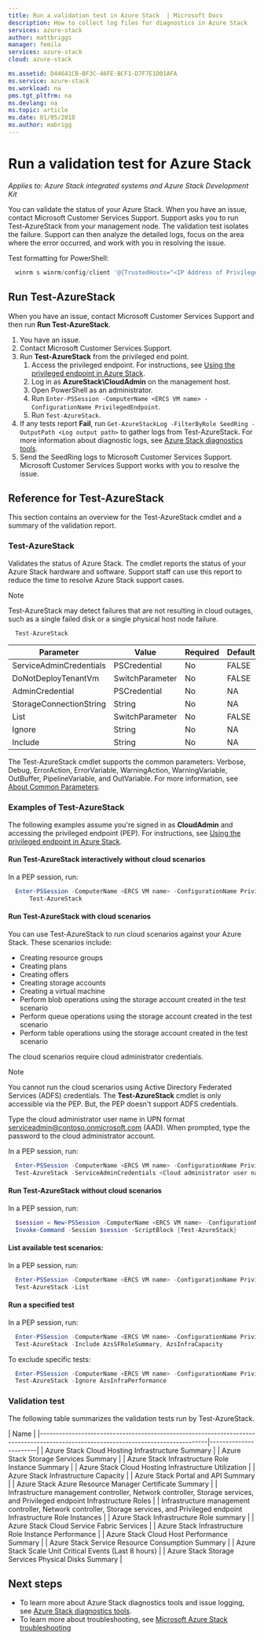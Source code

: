 ```yaml
---
title: Run a validation test in Azure Stack  | Microsoft Docs
description: How to collect log files for diagnostics in Azure Stack
services: azure-stack
author: mattbriggs
manager: femila
services: azure-stack
cloud: azure-stack

ms.assetid: D44641CB-BF3C-46FE-BCF1-D7F7E1D01AFA
ms.service: azure-stack
ms.workload: na
pms.tgt_pltfrm: na
ms.devlang: na
ms.topic: article
ms.date: 01/05/2018
ms.author: mabrigg
---
```

# Run a validation test for Azure Stack

*Applies to: Azure Stack integrated systems and Azure Stack Development Kit*
 
You can validate the status of your Azure Stack. When you have an issue, contact Microsoft Customer Services Support. Support asks you to run Test-AzureStack from your management node. The validation test isolates the failure. Support can then analyze the detailed logs, focus on the area where the error occurred, and work with you in resolving the issue.

Test formatting for PowerShell:

````PowerShell
  winrm s winrm/config/client '@{TrustedHosts="<IP Address of Privileged Endpoint>"}'
````

## Run Test-AzureStack

When you have an issue, contact Microsoft Customer Services Support and then run **Run Test-AzureStack**.

1. You have an issue.
2. Contact Microsoft Customer Services Support.
3. Run **Test-AzureStack** from the privileged end point.
    1. Access the privileged endpoint. For instructions, see [Using the privileged endpoint in Azure Stack](azure-stack-privileged-endpoint.md). 
    2. Log in as **AzureStack\CloudAdmin** on the management host.
    3. Open PowerShell as an administrator.
    4. Run `Enter-PSSession -ComputerName <ERCS VM name> -ConfigurationName PrivilegedEndpoint`.
    4. Run `Test-AzureStack`.
4. If any tests report **Fail**, run `Get-AzureStackLog -FilterByRole SeedRing -OutputPath <Log output path>` to gather logs from Test-AzureStack. For more information about diagnostic logs, see [Azure Stack diagnostics tools](azure-stack-diagnostics.md).
5. Send the SeedRing logs to Microsoft Customer Services Support. Microsoft Customer Services Support works with you to resolve the issue.

## Reference for Test-AzureStack

This section contains an overview for the Test-AzureStack cmdlet and a summary of the validation report.

### Test-AzureStack

Validates the status of Azure Stack. The cmdlet reports the status of your Azure Stack hardware and software. Support staff can use this  report to reduce the time to resolve Azure Stack support cases.

> [!Note]  
> Test-AzureStack may detect failures that are not resulting in cloud outages, such as a single failed disk or a single physical host node failure.

````PowerShell
  Test-AzureStack
````

| Parameter               | Value           | Required | Default |
| ---                     | ---             | ---      | ---     |
| ServiceAdminCredentials | PSCredential    | No       | FALSE   |
| DoNotDeployTenantVm     | SwitchParameter | No       | FALSE   |
| AdminCredential         | PSCredential    | No       | NA      |
| StorageConnectionString | String          | No       | NA      |
| List                    | SwitchParameter | No       | FALSE   |
| Ignore                  | String          | No       | NA      |
| Include                 | String          | No       | NA      |

The Test-AzureStack cmdlet supports the common parameters: Verbose, Debug, ErrorAction, ErrorVariable, WarningAction, WarningVariable, OutBuffer, PipelineVariable, and OutVariable. For more information, see [About Common Parameters](http://go.microsoft.com/fwlink/?LinkID=113216). 

### Examples of Test-AzureStack

The following examples assume you're signed in as **CloudAdmin** and accessing the privileged endpoint (PEP). For instructions, see [Using the privileged endpoint in Azure Stack](azure-stack-privileged-endpoint.md). 

#### Run Test-AzureStack interactively without cloud scenarios

In a PEP session, run:

````PowerShell
  Enter-PSSession -ComputerName <ERCS VM name> -ConfigurationName PrivilegedEndpoint `
      Test-AzureStack
````

#### Run Test-AzureStack with cloud scenarios

You can use Test-AzureStack to run cloud scenarios against your Azure Stack. These scenarios include:

 - Creating resource groups
 - Creating plans
 - Creating offers
 - Creating storage accounts
 - Creating a virtual machine
 - Perform blob operations using the storage account created in the test scenario
 - Perform queue operations using the storage account created in the test scenario
 - Perform table operations using the storage account created in the test scenario

The cloud scenarios require cloud administrator credentials. 
> [!Note]  
> You cannot run the cloud scenarios using Active Directory Federated Services (ADFS) credentials. The **Test-AzureStack** cmdlet is only accessible via the PEP. But, the PEP doesn't support ADFS credentials.

Type the cloud administrator user name in UPN format serviceadmin@contoso.onmicrosoft.com (AAD). When prompted, type the password to the cloud administrator account.

In a PEP session, run:

````PowerShell
  Enter-PSSession -ComputerName <ERCS VM name> -ConfigurationName PrivilegedEndpoint
  Test-AzureStack -ServiceAdminCredentials <Cloud administrator user name>
````

#### Run Test-AzureStack without cloud scenarios

In a PEP session, run:

````PowerShell
  $session = New-PSSession -ComputerName <ERCS VM name> -ConfigurationName PrivilegedEndpoint
  Invoke-Command -Session $session -ScriptBlock {Test-AzureStack}
````

#### List available test scenarios:

In a PEP session, run:

````PowerShell
  Enter-PSSession -ComputerName <ERCS VM name> -ConfigurationName PrivilegedEndpoint
  Test-AzureStack -List
````

#### Run a specified test

In a PEP session, run:

````PowerShell
  Enter-PSSession -ComputerName <ERCS VM name> -ConfigurationName PrivilegedEndpoint
  Test-AzureStack -Include AzsSFRoleSummary, AzsInfraCapacity
````

To exclude specific tests:

````PowerShell
  Enter-PSSession -ComputerName <ERCS VM name> -ConfigurationName PrivilegedEndpoint
  Test-AzureStack -Ignore AzsInfraPerformance
````

### Validation test

The following table summarizes the validation tests run by Test-AzureStack.

| Name                                                                                                                              |
|-----------------------------------------------------------------------------------------------------------------------------------|-----------------------|
| Azure Stack Cloud Hosting Infrastructure Summary                                                                                  |
| Azure Stack Storage Services Summary                                                                                              |
| Azure Stack Infrastructure Role Instance Summary                                                                                  |
| Azure Stack Cloud Hosting Infrastructure Utilization                                                                              |
| Azure Stack Infrastructure Capacity                                                                                               |
| Azure Stack Portal and API Summary                                                                                                |
| Azure Stack Azure Resource Manager Certificate Summary                                                                                               |
| Infrastructure management controller, Network controller, Storage services, and Privileged endpoint Infrastructure Roles          |
| Infrastructure management controller, Network controller, Storage services, and Privileged endpoint Infrastructure Role Instances |
| Azure Stack Infrastructure Role summary                                                                                           |
| Azure Stack Cloud Service Fabric Services                                                                                         |
| Azure Stack Infrastructure Role Instance Performance                                                                              |
| Azure Stack Cloud Host Performance Summary                                                                                        |
| Azure Stack Service Resource Consumption Summary                                                                                  |
| Azure Stack Scale Unit Critical Events (Last 8 hours)                                                                             |
| Azure Stack Storage Services Physical Disks Summary                                                                               |

## Next steps

 - To learn more about Azure Stack diagnostics tools and issue logging, see [ Azure Stack diagnostics tools](azure-stack-diagnostics.md).
 - To learn more about troubleshooting, see [Microsoft Azure Stack troubleshooting](azure-stack-troubleshooting.md)